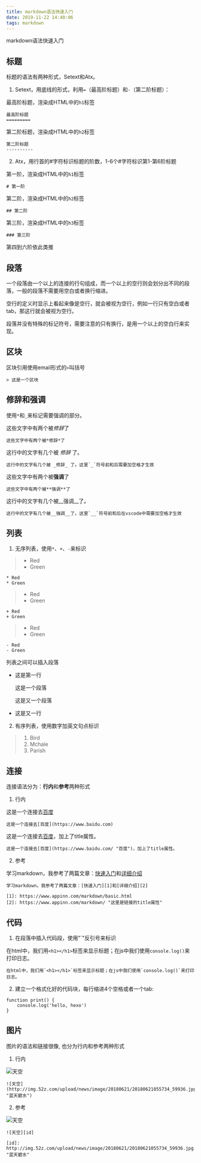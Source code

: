```yaml
---
title: markdown语法快速入门
date: 2019-11-22 14:40:06
tags: markdown
---
```

markdown语法快速入门
<!-- more -->
## 标题
标题的语法有两种形式，Setext和Atx。

1. Setext，用底线的形式，利用`=`（最高阶标题）和`-`（第二阶标题）：

最高阶标题，渲染成HTML中的`h1`标签

    最高阶标题
    =========

第二阶标题，渲染成HTML中的`h2`标签

    第二阶标题
    ----------

2. Atx，用行首的#字符标识标题的阶数，1-6个#字符标识第1-第6阶标题

第一阶，渲染成HTML中的`h1`标签

    # 第一阶

第二阶，渲染成HTML中的`h2`标签

    ## 第二阶

第三阶，渲染成HTML中的`h3`标签

    ### 第三阶

第四到六阶依此类推

## 段落

一个段落由一个以上的连接的行句组成，而一个以上的空行则会划分出不同的段落，一般的段落不需要用空白或者换行缩进。

空行的定义时显示上看起来像是空行，就会被视为空行，例如一行只有空白或者tab，那这行就会被视为空行。

段落并没有特殊的标记符号，需要注意的只有换行，是用一个以上的空白行来实现。

## 区块
区块引用使用email形式的`>`叫括号

    > 这是一个区块

## 修辞和强调
使用`*`和`_`来标记需要强调的部分。

这些文字中有两个被*修辞*了

    这些文字中有两个被*修辞*了

这行中的文字有几个被 _修辞_ 了。

    这行中的文字有几个被 _修辞_ 了。这里`_`符号前和后需要加空格才生效

这些文字中有两个被**强调**了

    这些文字中有两个被**强调**了

这行中的文字有几个被__强调__了。

    这行中的文字有几个被__强调__了。这里`__`符号前和后在vscode中需要加空格才生效

## 列表

1. 无序列表，使用`*`、`+`、`-`来标识

> * Red
> * Green

    * Red
    * Green

> + Red
> + Green

    + Red
    + Green

> - Red
> - Green

    - Red
    - Green

列表之间可以插入段落

* 这是第一行

  这是一个段落

  这是又一个段落

* 这是又一行

2. 有序列表，使用数字加英文句点标识

> 1. Bird
> 2. Mchale
> 3. Parish

## 连接
连接语法分为：**行内**和**参考**两种形式
1. 行内

这是一个连接去[百度](https://www.baidu.com)

    这是一个连接去[百度](https://www.baidu.com)

这是一个连接去[百度](https://www.baidu.com "百度")，加上了title属性。

    这是一个连接去[百度](https://www.baidu.com/ "百度")，加上了title属性。

2. 参考

学习markdown，我参考了两篇文章：[快速入门][1]和[详细介绍][2]

[1]: https://www.appinn.com/markdown/basic.html
[2]: https://www.appinn.com/markdown/ "这里是链接的title属性"

    学习markdown，我参考了两篇文章：[快速入门][1]和[详细介绍][2]

    [1]: https://www.appinn.com/markdown/basic.html
    [2]: https://www.appinn.com/markdown/ "这里是链接的title属性"

## 代码
1. 在段落中插入代码段，使用"`"反引号来标识

在html中，我们用`<h1></h1>`标签来显示标题；在js中我们使用`console.log()`来打印日志。

    在html中，我们用`<h1></h1>`标签来显示标题；在js中我们使用`console.log()`来打印日志。

2. 建立一个格式化好的代码块，每行缩进4个空格或者一个tab:
>
    function print() {
        console.log('hello, hexo')
    }

## 图片
图片的语法和链接很像, 也分为行内和参考两种形式

1. 行内

![天空](http://img.52z.com/upload/news/image/20180621/20180621055734_59936.jpg "蓝天碧水")

    ![天空](http://img.52z.com/upload/news/image/20180621/20180621055734_59936.jpg "蓝天碧水")

2. 参考

![天空][id]

[id]: http://img.52z.com/upload/news/image/20180621/20180621055734_59936.jpg "蓝天碧水"

    ![天空][id]

    [id]: http://img.52z.com/upload/news/image/20180621/20180621055734_59936.jpg "蓝天碧水"